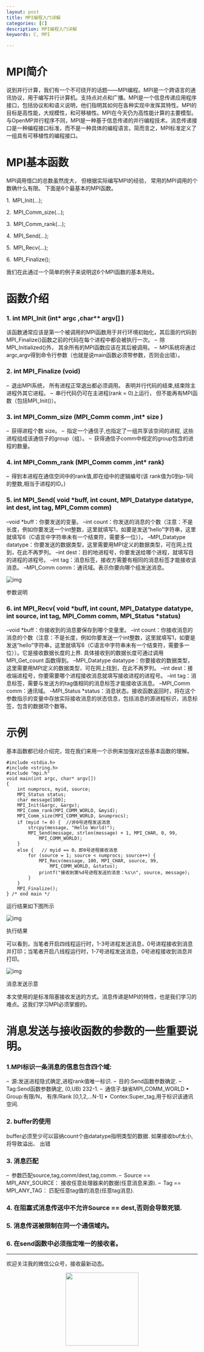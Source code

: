 ```yaml
---
layout: post
title: MPI编程入门详解
categories: [C]
description: MPI编程入门详解
keywords: C, MPI

---
```


# MPI简介

说到并行计算，我们有一个不可绕开的话题——MPI编程。MPI是一个跨语言的通讯协议，用于编写并行计算机。支持点对点和广播。MPI是一个信息传递应用程序接口，包括协议和和语义说明，他们指明其如何在各种实现中发挥其特性。MPI的目标是高性能，大规模性，和可移植性。MPI在今天仍为高性能计算的主要模型。与OpenMP并行程序不同，MPI是一种基于信息传递的并行编程技术。消息传递接口是一种编程接口标准，而不是一种具体的编程语言。简而言之，MPI标准定义了一组具有可移植性的编程接口。

<!--more-->

# MPI基本函数

MPI调用借口的总数虽然庞大， 但根据实际编写MPI的经验， 常用的MPI调用的个数确什么有限。 下面是6个最基本的MPI函数。

1.  MPI_Init(…);

2.  MPI_Comm_size(…);

3.  MPI_Comm_rank(…);

4.  MPI_Send(…);

5.  MPI_Recv(…);

6.  MPI_Finalize();

我们在此通过一个简单的例子来说明这6个MPI函数的基本用处。

# 函数介绍

### 1. int MPI_Init (int* argc ,char** argv[] )

该函数通常应该是第一个被调用的MPI函数用于并行环境初始化，其后面的代码到 MPI_Finalize()函数之前的代码在每个进程中都会被执行一次。
 –  除MPI_Initialized()外， 其余所有的MPI函数应该在其后被调用。
 –  MPI系统将通过argc,argv得到命令行参数（也就是说main函数必须带参数，否则会出错）。

### 2.  int MPI_Finalize (void)

–  退出MPI系统， 所有进程正常退出都必须调用。 表明并行代码的结束,结束除主进程外其它进程。
 –  串行代码仍可在主进程(rank = 0)上运行， 但不能再有MPI函数（包括MPI_Init()）。

### 3. int MPI_Comm_size (MPI_Comm comm ,int* size )

–  获得进程个数 size。
 –  指定一个通信子,也指定了一组共享该空间的进程, 这些进程组成该通信子的group（组）。
 –  获得通信子comm中规定的group包含的进程的数量。

### 4. int MPI_Comm_rank (MPI_Comm comm ,int* rank)

–  得到本进程在通信空间中的rank值,即在组中的逻辑编号(该 rank值为0到p-1间的整数,相当于进程的ID。)

### 5. int MPI_Send( void *buff, int count, MPI_Datatype datatype, int dest, int tag, MPI_Comm comm)

–void *buff：你要发送的变量。
 –int count：你发送的消息的个数（注意：不是长度，例如你要发送一个int整数，这里就填写1，如要是发送“hello”字符串，这里就填写6（C语言中字符串未有一个结束符，需要多一位））。
 –MPI_Datatype datatype：你要发送的数据类型，这里需要用MPI定义的数据类型，可在网上找到，在此不再罗列。
 –int dest：目的地进程号，你要发送给哪个进程，就填写目的进程的进程号。
 –int tag：消息标签，接收方需要有相同的消息标签才能接收该消息。
 –MPI_Comm comm：通讯域。表示你要向哪个组发送消息。



![img](https:////upload-images.jianshu.io/upload_images/9724415-cd26eb4af4e65739.png?imageMogr2/auto-orient/strip%7CimageView2/2/w/1000/format/webp)

参数说明

### 6. int MPI_Recv( void *buff, int count, MPI_Datatype datatype, int source, int tag, MPI_Comm comm, MPI_Status *status)

–void *buff：你接收到的消息要保存到哪个变量里。
 –int count：你接收消息的消息的个数（注意：不是长度，例如你要发送一个int整数，这里就填写1，如要是发送“hello”字符串，这里就填写6（C语言中字符串未有一个结束符，需要多一位））。它是接收数据长度的上界. 具体接收到的数据长度可通过调用MPI_Get_count 函数得到。
 –MPI_Datatype datatype：你要接收的数据类型，这里需要用MPI定义的数据类型，可在网上找到，在此不再罗列。
 –int dest：接收端进程号，你要需要哪个进程接收消息就填写接收进程的进程号。
 –int tag：消息标签，需要与发送方的tag值相同的消息标签才能接收该消息。
 –MPI_Comm comm：通讯域。
 –MPI_Status *status：消息状态。接收函数返回时，将在这个参数指示的变量中存放实际接收消息的状态信息，包括消息的源进程标识，消息标签，包含的数据项个数等。

# 示例

基本函数都已经介绍完，现在我们来用一个示例来加强对这些基本函数的理解。

```
#include <stdio.h>
#include <string.h>
#include "mpi.h"
void main(int argc, char* argv[])
{
    int numprocs, myid, source;
    MPI_Status status;
    char message[100];
    MPI_Init(&argc, &argv);
    MPI_Comm_rank(MPI_COMM_WORLD, &myid);
    MPI_Comm_size(MPI_COMM_WORLD, &numprocs);
    if (myid != 0) {  //非0号进程发送消息
        strcpy(message, "Hello World!");
        MPI_Send(message, strlen(message) + 1, MPI_CHAR, 0, 99,
            MPI_COMM_WORLD);
    }
    else {   // myid == 0，即0号进程接收消息
        for (source = 1; source < numprocs; source++) {
            MPI_Recv(message, 100, MPI_CHAR, source, 99,
                MPI_COMM_WORLD, &status);
            printf("接收到第%d号进程发送的消息：%s\n", source, message);
        }
    }
    MPI_Finalize();
} /* end main */
```

运行结果如下图所示



![img](https:////upload-images.jianshu.io/upload_images/9724415-3158d446238335c3.png?imageMogr2/auto-orient/strip%7CimageView2/2/w/833/format/webp)

执行结果

可以看到，当笔者开启四线程运行时，1-3号进程发送消息，0号进程接收到消息并打印；当笔者开启八线程运行时，1-7号进程发送消息，0号进程接收到消息并打印。



![img](https:////upload-images.jianshu.io/upload_images/9724415-deccd0f140f8b419.png?imageMogr2/auto-orient/strip%7CimageView2/2/w/1000/format/webp)

消息发送示意

 本文使用的是标准阻塞接收发送的方式。消息传递是MPI的特性，也是我们学习的难点。这我们学习MPI必须掌握的。 

# 消息发送与接收函数的参数的一些重要说明。

### 1.MPI标识一条消息的信息包含四个域:

–  源:发送进程隐式确定,进程rank值唯一标识.
 –  目的:Send函数参数确定.
 –  Tag:Send函数参数确定, (0,UB) 232-1.
 –  通信子:缺省MPI_COMM_WORLD
 •  Group:有限/N， 有序/Rank [0,1,2,…N-1]
 •  Contex:Super_tag,用于标识该通讯空间.

### 2. buffer的使用

buffer必须至少可以容纳count个由datatype指明类型的数据. 如果接收buf太小, 将导致溢出、 出错

### 3. 消息匹配

–  参数匹配source,tag,comm/dest,tag,comm.
 –  Source == MPI_ANY_SOURCE： 接收任意处理器来的数据(任意消息来源).
 –  Tag == MPI_ANY_TAG： 匹配任意tag值的消息(任意tag消息).

### 4. 在阻塞式消息传送中不允许Source == dest,否则会导致死锁.

### 5. 消息传送被限制在同一个通信域内。

### 6. 在send函数中必须指定唯一的接收者。


---
欢迎关注我的微信公众号，接收最新动态。

<div align="center"><img width="192px" height="192px" src="https://i.postimg.cc/pdykktnS/weichat.jpg"/></div>
